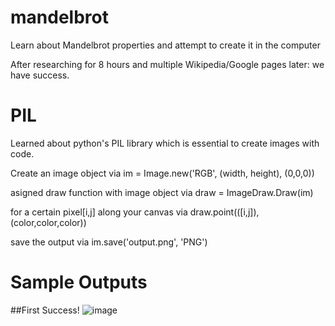 # mandelbrot
Learn about Mandelbrot properties and attempt to create it in the computer

After researching for 8 hours and multiple Wikipedia/Google pages later: we have success.

# PIL 
Learned about python's PIL library which is essential to create images with code. 

Create an image object via im = Image.new('RGB', (width, height), (0,0,0))

asigned draw function with image object via draw = ImageDraw.Draw(im)

for a certain pixel[i,j] along your canvas via draw.point(([i,j]), (color,color,color))

save the output via im.save('output.png', 'PNG')

# Sample Outputs

##First Success!
![image](https://github.com/sedaji/mandelbrot/blob/master/pictures/FIRSTSUCCESS.png?raw=true)
